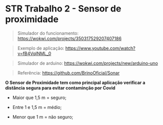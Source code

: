 # STR Trabalho 2 - Sensor de proximidade

> Simulador do funcionamento:
> https://wokwi.com/projects/350317529207407186

> Exemplo de aplicação:
> https://www.youtube.com/watch?v=fB4VqINML_0

> Simulador de arduino:
> https://wokwi.com/projects/new/arduino-uno

> Referência:
> https://github.com/BrinoOficial/Sonar

**O Sensor de Proximidade tem como principal aplicação verificar a distância segura para evitar contaminção por Covid**

* Maior que 1,5 m = seguro;

* Entre 1 e 1,5 m = médio;

* Menor que 1 m = não seguro;
